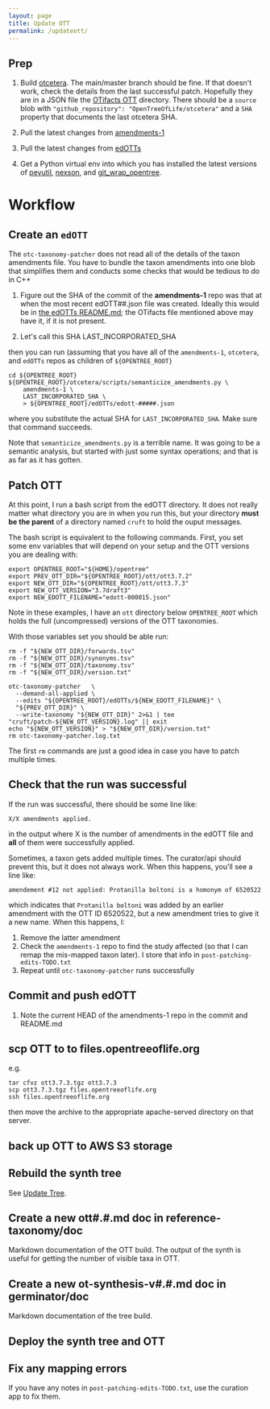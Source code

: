 ```yaml
---
layout: page
title: Update OTT
permalink: /updateott/
---
```



## Prep

  1. Build <a href="https://github.com/OpenTreeOfLife/otcetera">otcetera</a>. The main/master branch should
   be fine. If that doesn't work, check the details from the last successful patch. Hopefully they are in
   a JSON file the <a href="https://github.com/mtholder/OTifacts/tree/master/ott">OTifacts OTT</a> directory. There should be a `source` blob with `"github_repository": "OpenTreeOfLife/otcetera"` and a `SHA` property that documents the last otcetera SHA.

  2. Pull the latest changes from <a href="https://github.com/OpenTreeOfLife/amendments-1/">amendments-1</a>

  3. Pull the latest changes from <a href="https://github.com/OpenTreeOfLife/edOTTs/">edOTTs</a>

  4. Get a Python virtual env into which you has installed the latest versions of <a href="https://github.com/OpenTreeOfLife/peyutil/">peyutil</a>, <a href="https://github.com/OpenTreeOfLife/nexson/">nexson</a>, and <a href="https://github.com/OpenTreeOfLife/git_wrap_opentree/">git_wrap_opentree</a>.

# Workflow

## Create an `edOTT` 
The `otc-taxonomy-patcher` does not read all of the details of the taxon amendments file. You have to bundle the taxon amendments into one blob that simplifies them and conducts some checks that would be tedious to do in C++

  1. Figure out the SHA of the commit of the **amendments-1** repo was that at when the most recent edOTT##.json file was created. Ideally this would be in <a href="https://github.com/OpenTreeOfLife/edOTTs/blob/main/README.md">the edOTTs README.md</a>; the OTifacts file mentioned above may have it, if it is not present.

  2. Let's call this SHA LAST_INCORPORATED_SHA

then you can run (assuming that you have all of the `amendments-1`, `otcetera`, and `edOTTs` repos as children of `${OPENTREE_ROOT}`

    cd ${OPENTREE_ROOT}
    ${OPENTREE_ROOT}/otcetera/scripts/semanticize_amendments.py \
        amendments-1 \
        LAST_INCORPORATED_SHA \
        > ${OPENTREE_ROOT}/edOTTs/edott-#####.json 

where you substitute the actual SHA for `LAST_INCORPORATED_SHA`. Make sure that command succeeds.

Note that `semanticize_amendments.py` is a terrible name. It was going to be a semantic analysis, but started with just some syntax operations; and that is as far as it has gotten.

## Patch OTT
At this point, I run a bash script from the edOTT directory. It does not really matter
what directory you are in when you run this, but your directory **must be the parent** of a directory named `cruft` to hold the ouput messages.

The bash script is equivalent to the following commands.
First, you set some env variables that will depend on your setup and the OTT versions you are dealing with:


    export OPENTREE_ROOT="${HOME}/opentree"
    export PREV_OTT_DIR="${OPENTREE_ROOT}/ott/ott3.7.2"
    export NEW_OTT_DIR="${OPENTREE_ROOT}/ott/ott3.7.3"
    export NEW_OTT_VERSION="3.7draft3"
    export NEW_EDOTT_FILENAME="edott-000015.json"

Note in these examples, I have an `ott` directory below `OPENTREE_ROOT` which holds the full (uncompressed) versions of the OTT taxonomies.

With those variables set you should be able run:


    rm -f "${NEW_OTT_DIR}/forwards.tsv"
    rm -f "${NEW_OTT_DIR}/synonyms.tsv"
    rm -f "${NEW_OTT_DIR}/taxonomy.tsv"
    rm -f "${NEW_OTT_DIR}/version.txt"

    otc-taxonomy-patcher   \
      --demand-all-applied \
      --edits "${OPENTREE_ROOT}/edOTTs/${NEW_EDOTT_FILENAME}" \
      "${PREV_OTT_DIR}" \
      --write-taxonomy "${NEW_OTT_DIR}" 2>&1 | tee "cruft/patch-${NEW_OTT_VERSION}.log" || exit
    echo "${NEW_OTT_VERSION}" > "${NEW_OTT_DIR}/version.txt"
    rm otc-taxonomy-patcher.log.txt

The first `rm` commands are just a good idea in case you have to patch multiple times.

## Check that the run was successful

If the run was successful, there should be some line like:

    X/X amendments applied.

in the output where X is the number of amendments in the edOTT file and **all** of them were successfully applied.

Sometimes, a taxon gets added multiple times. The curator/api should prevent this, but it does not always work. When this happens, you'll see a line like:

    amendement #12 not applied: Protanilla boltoni is a homonym of 6520522

which indicates that `Protanilla boltoni` was added by an earlier amendment with the OTT ID 6520522, but a new amendment tries to give it a new name.  When this happens, I:

  1. Remove the latter amendment
  2. Check the `amendments-1` repo to find the study affected (so that I can remap the mis-mapped taxon later). I store that info in `post-patching-edits-TODO.txt`
  3. Repeat until `otc-taxonomy-patcher` runs successfully

## Commit and push edOTT
  1. Note the current HEAD of the amendments-1 repo in the commit and README.md


## scp OTT to to files.opentreeoflife.org
e.g.

    tar cfvz ott3.7.3.tgz ott3.7.3
    scp ott3.7.3.tgz files.opentreeoflife.org
    ssh files.opentreeoflife.org

then move the archive to the appropriate apache-served directory on that server.

## back up OTT to AWS S3 storage

## Rebuild the synth tree
See <a href="../updatetree/" target="_blank">Update Tree</a>.

## Create a new ott#.#.md doc in reference-taxonomy/doc
Markdown documentation of the OTT build. The output of the synth is useful for getting the number of visible taxa in OTT.

## Create a new ot-synthesis-v#.#.md doc in germinator/doc
Markdown documentation of the tree build.


## Deploy the synth tree and OTT

## Fix any mapping errors
If you have any notes in `post-patching-edits-TODO.txt`, use the curation app to fix them.

